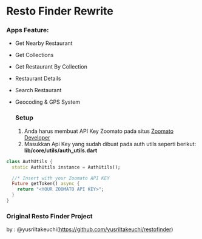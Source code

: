 # Resto Finder Rewrite

### Apps Feature:

- Get Nearby Restaurant 
- Get Collections
- Get Restaurant By Collection
- Restaurant Details
- Search Restaurant
- Geocoding & GPS System
 

  ### Setup
  1. Anda harus membuat API Key Zoomato pada situs <a href="https://developers.zomato.com/api?lang=id">Zoomato Developer</a>
  2. Masukkan Api Key yang sudah dibuat pada auth utils seperti berikut:
	 **lib/core/utils/auth_utils.dart**
```dart
class AuthUtils {
  static AuthUtils instance = AuthUtils();

  //* Insert with your Zoomato API KEY
  Future getToken() async {
    return "<YOUR ZOOMATO API KEY>";
  }
}
```
  ### Original Resto Finder Project
  by : @yusriltakeuchi(https://github.com/yusriltakeuchi/restofinder)